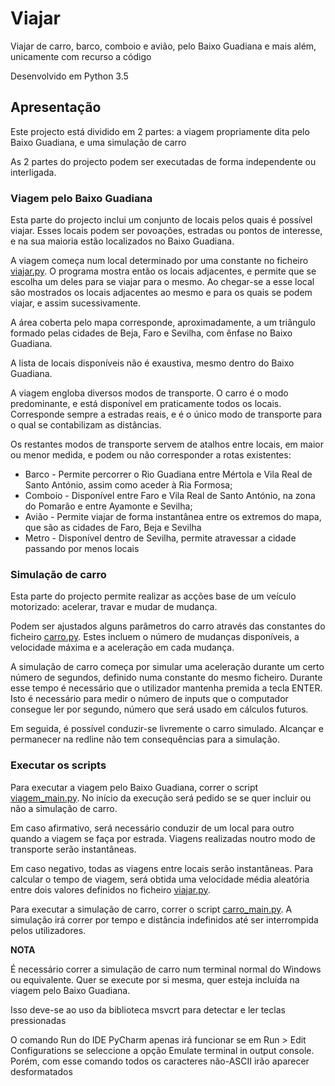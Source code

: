# Viajar

Viajar de carro, barco, comboio e avião, pelo Baixo Guadiana e mais além, unicamente com recurso a código

Desenvolvido em Python 3.5

## Apresentação

Este projecto está dividido em 2 partes: a viagem propriamente dita pelo Baixo Guadiana, e uma simulação de carro

As 2 partes do projecto podem ser executadas de forma independente ou interligada.

### Viagem pelo Baixo Guadiana

Esta parte do projecto inclui um conjunto de locais pelos quais é possível viajar.
Esses locais podem ser povoações, estradas ou pontos de interesse, e na sua maioria estão localizados no Baixo Guadiana.

A viagem começa num local determinado por uma constante no ficheiro [viajar.py](https://github.com/migueldgoncalves/Viajar/blob/master/viajar.py).
O programa mostra então os locais adjacentes, e permite que se escolha um deles para se viajar para o mesmo.
Ao chegar-se a esse local são mostrados os locais adjacentes ao mesmo e para os quais se podem viajar, e assim sucessivamente.

A área coberta pelo mapa corresponde, aproximadamente, a um triângulo formado pelas cidades de Beja, Faro e Sevilha, com ênfase no Baixo Guadiana.

A lista de locais disponíveis não é exaustiva, mesmo dentro do Baixo Guadiana.

A viagem engloba diversos modos de transporte.
O carro é o modo predominante, e está disponível em praticamente todos os locais.
Corresponde sempre a estradas reais, e é o único modo de transporte para o qual se contabilizam as distâncias.

Os restantes modos de transporte servem de atalhos entre locais, em maior ou menor medida, e podem ou não corresponder a rotas existentes:

- Barco - Permite percorrer o Rio Guadiana entre Mértola e Vila Real de Santo António, assim como aceder à Ria Formosa;
- Comboio - Disponível entre Faro e Vila Real de Santo António, na zona do Pomarão e entre Ayamonte e Sevilha;
- Avião - Permite viajar de forma instantânea entre os extremos do mapa, que são as cidades de Faro, Beja e Sevilha
- Metro - Disponível dentro de Sevilha, permite atravessar a cidade passando por menos locais

### Simulação de carro

Esta parte do projecto permite realizar as acções base de um veículo motorizado: acelerar, travar e mudar de mudança.

Podem ser ajustados alguns parâmetros do carro através das constantes do ficheiro [carro.py](https://github.com/migueldgoncalves/Viajar/blob/master/carro.py).
Estes incluem o número de mudanças disponíveis, a velocidade máxima e a aceleração em cada mudança.

A simulação de carro começa por simular uma aceleração durante um certo número de segundos, definido numa constante do mesmo ficheiro.
Durante esse tempo é necessário que o utilizador mantenha premida a tecla ENTER.
Isto é necessário para medir o número de inputs que o computador consegue ler por segundo, número que será usado em cálculos futuros.

Em seguida, é possível conduzir-se livremente o carro simulado.
Alcançar e permanecer na redline não tem consequências para a simulação.

### Executar os scripts

Para executar a viagem pelo Baixo Guadiana, correr o script [viagem_main.py](https://github.com/migueldgoncalves/Viajar/blob/master/viagem_main.py).
No início da execução será pedido se se quer incluir ou não a simulação de carro.

Em caso afirmativo, será necessário conduzir de um local para outro quando a viagem se faça por estrada.
Viagens realizadas noutro modo de transporte serão instantâneas.

Em caso negativo, todas as viagens entre locais serão instantâneas.
Para calcular o tempo de viagem, será obtida uma velocidade média aleatória entre dois valores definidos no ficheiro [viajar.py](https://github.com/migueldgoncalves/Viajar/blob/master/viajar.py).

Para executar a simulação de carro, correr o script [carro_main.py](https://github.com/migueldgoncalves/Viajar/blob/master/carro_main.py).
A simulação irá correr por tempo e distância indefinidos até ser interrompida pelos utilizadores.

**NOTA**

É necessário correr a simulação de carro num terminal normal do Windows ou equivalente.
Quer se execute por si mesma, quer esteja incluída na viagem pelo Baixo Guadiana.

Isso deve-se ao uso da biblioteca msvcrt para detectar e ler teclas pressionadas

O comando Run do IDE PyCharm apenas irá funcionar se em Run > Edit Configurations se seleccione a opção Emulate terminal in output console.
Porém, com esse comando todos os caracteres não-ASCII irão aparecer desformatados